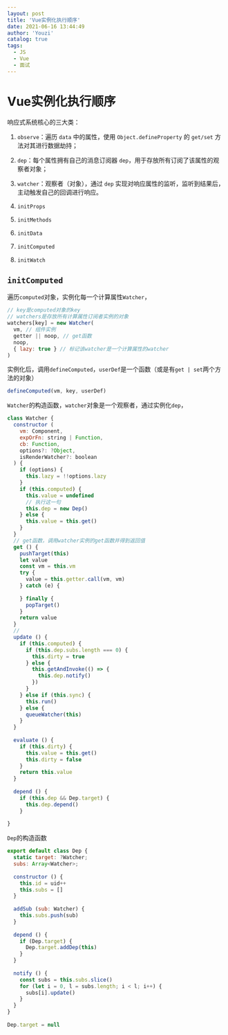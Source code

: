 ```yaml
---
layout: post
title: 'Vue实例化执行顺序'
date: 2021-06-16 13:44:49
author: 'Youzi'
catalog: true
tags:
  - JS
  - Vue
  - 面试
---
```


# Vue实例化执行顺序

响应式系统核心的三大类：

1. `observe`：遍历 `data` 中的属性，使用 `Object.defineProperty` 的 `get/set` 方法对其进行数据劫持；
2. `dep`：每个属性拥有自己的消息订阅器 `dep`，用于存放所有订阅了该属性的观察者对象；
3. `watcher`：观察者（对象），通过 `dep` 实现对响应属性的监听，监听到结果后，主动触发自己的回调进行响应。

1. `initProps`
2. `initMethods`
3. `initData`
4. `initComputed`
5. `initWatch`

## `initComputed`

遍历`computed`对象，实例化每一个计算属性`Watcher`，

```js
// key是computed对象的key
// watchers是存放所有计算属性订阅者实例的对象
watchers[key] = new Watcher(
  vm, // 组件实例
  getter || noop, // get函数
  noop,
  { lazy: true } // 标记该watcher是一个计算属性的watcher
)
```

实例化后，调用`defineComputed`，`userDef`是一个函数（或是有`get | set`两个方法的对象）

```js
defineComputed(vm, key, userDef)
```

`Watcher`的构造函数，`watcher`对象是一个观察者，通过实例化`dep`，

```js
class Watcher {
  constructor (
    vm: Component,
    expOrFn: string | Function,
    cb: Function,
    options?: ?Object,
    isRenderWatcher?: boolean
  ) {
    if (options) {
      this.lazy = !!options.lazy
    } 
    if (this.computed) {
      this.value = undefined
      // 执行这一句
      this.dep = new Dep()
    } else {
      this.value = this.get()
    }
  }
  // get函数，调用watcher实例的get函数并得到返回值
  get () {
    pushTarget(this)
    let value
    const vm = this.vm
    try {
      value = this.getter.call(vm, vm)
    } catch (e) {
      
    } finally {
      popTarget()
    }
    return value
  }
  // 
  update () {
    if (this.computed) {
      if (this.dep.subs.length === 0) {
        this.dirty = true
      } else {
        this.getAndInvoke(() => {
          this.dep.notify()
        })
      }
    } else if (this.sync) {
      this.run()
    } else {
      queueWatcher(this)
    }
  }
 
  evaluate () {
    if (this.dirty) {
      this.value = this.get()
      this.dirty = false
    }
    return this.value
  }
 
  depend () {
    if (this.dep && Dep.target) {
      this.dep.depend()
    }
  
}
```

`Dep`的构造函数

```js
export default class Dep {
  static target: ?Watcher;
  subs: Array<Watcher>;
 
  constructor () {
    this.id = uid++
    this.subs = []
  }
 
  addSub (sub: Watcher) {
    this.subs.push(sub)
  }
 
  depend () {
    if (Dep.target) {
      Dep.target.addDep(this)
    }
  }
 
  notify () {
    const subs = this.subs.slice()
    for (let i = 0, l = subs.length; i < l; i++) {
      subs[i].update()
    }
  }
}
 
Dep.target = null
```
